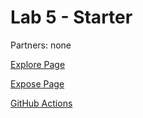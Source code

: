 # Lab 5 - Starter
Partners: none

[Explore Page](explore.html)

[Expose Page](expose.html)

[GitHub Actions](https://github.com/a-stam/introduction-to-github)
